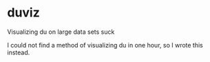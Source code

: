 duviz
=====

Visualizing du on large data sets suck

I could not find a method of visualizing du in one hour, so I wrote this instead.
